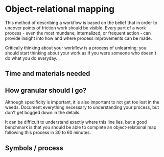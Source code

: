 # Object-relational mapping
This method of describing a workflow is based on the belief that in order to uncover points of friction work should be visible. Every part of a work process - even the most mundane, internalized, or frequent action - can provide insight into how and where process improvements can be made.

Critically thinking about your workflow is a process of unlearning; you should start thinking about your work as if you were someone who doesn't do what you do everyday.

## Time and materials needed

## How granular should I go?
Although specificity is important, it is also important to not get too lost in the weeds. Document everything necessary to understanding your process, but don't get bogged down in the details. 

It can be difficult to understand exactly where this line lies, but a good benchmark is that you should be able to complete an object-relational map following this process in 30 to 60 minutes.

## Symbols / process